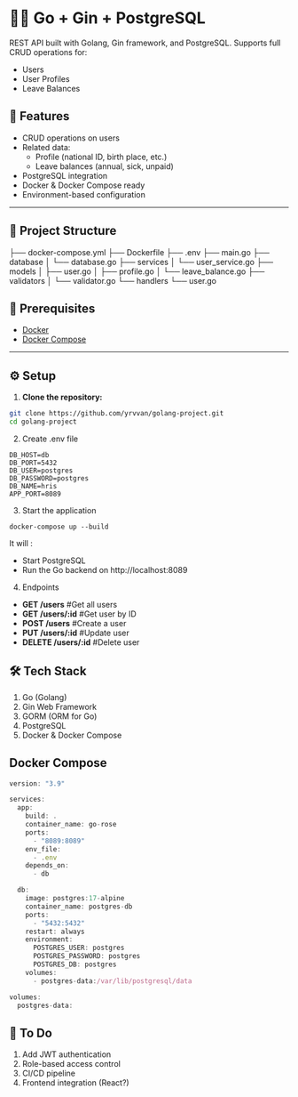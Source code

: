 # 🧑‍💼 Go + Gin + PostgreSQL

REST API built with Golang, Gin framework, and PostgreSQL. Supports full CRUD operations for:

- Users
- User Profiles
- Leave Balances

## 🚀 Features

- CRUD operations on users
- Related data:
  - Profile (national ID, birth place, etc.)
  - Leave balances (annual, sick, unpaid)
- PostgreSQL integration
- Docker & Docker Compose ready
- Environment-based configuration

---

## 🧱 Project Structure

├── docker-compose.yml
├── Dockerfile
├── .env
├── main.go
├── database
│  └── database.go
├── services
│  └── user_service.go
├── models
│  ├── user.go
│  ├── profile.go
│  └── leave_balance.go
├── validators
│  └── validator.go
└── handlers
    └── user.go

## 🔧 Prerequisites

- [Docker](https://www.docker.com/)
- [Docker Compose](https://docs.docker.com/compose/)

---

## ⚙️ Setup

1. **Clone the repository:**

```bash
git clone https://github.com/yrvvan/golang-project.git
cd golang-project
```
2. Create .env file
```
DB_HOST=db
DB_PORT=5432
DB_USER=postgres
DB_PASSWORD=postgres
DB_NAME=hris
APP_PORT=8089
```
3. Start the application
```
docker-compose up --build
```
It will :
- Start PostgreSQL
- Run the Go backend on http://localhost:8089

4. Endpoints
- **GET	/users** #Get all users
- **GET	/users/:id** #Get user by ID
- **POST /users**	#Create a user
- **PUT	/users/:id** #Update user
- **DELETE /users/:id**	#Delete user

## 🛠️ Tech Stack
1. Go (Golang)
2. Gin Web Framework
3. GORM (ORM for Go)
4. PostgreSQL
5. Docker & Docker Compose

## Docker Compose

```javascript
version: "3.9"

services:
  app:
    build: .
    container_name: go-rose
    ports:
      - "8089:8089"
    env_file:
      - .env
    depends_on:
      - db

  db:
    image: postgres:17-alpine
    container_name: postgres-db
    ports:
      - "5432:5432"
    restart: always
    environment:
      POSTGRES_USER: postgres
      POSTGRES_PASSWORD: postgres
      POSTGRES_DB: postgres
    volumes:
      - postgres-data:/var/lib/postgresql/data

volumes:
  postgres-data:
```

## 🧹 To Do
1. Add JWT authentication
2. Role-based access control
3. CI/CD pipeline
4. Frontend integration (React?)
